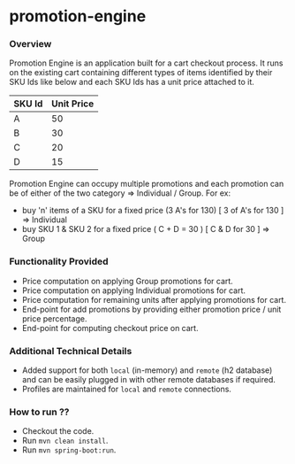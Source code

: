 # promotion-engine

### Overview

Promotion Engine is an application built for a cart checkout process. It runs on the existing cart
containing different types of items identified by their SKU Ids like below and each SKU Ids has a unit 
price attached to it.

| SKU Id  | Unit Price |
|---------|------------|
| A       | 50         |
| B       | 30         |
| C       | 20         |
| D       | 15         |

Promotion Engine can occupy multiple promotions and each promotion can be of either of the two category
=> Individual / Group. For ex:

* buy &#39;n&#39; items of a SKU for a fixed price (3 A&#39;s for 130) [ 3 of A&#39;s for 130 ] => Individual
* buy SKU 1 &amp; SKU 2 for a fixed price ( C + D = 30 ) [ C &amp; D for 30 ] => Group

### Functionality Provided

* Price computation on applying Group promotions for cart.
* Price computation on applying Individual promotions for cart.
* Price computation for remaining units after applying promotions for cart.
* End-point for add promotions by providing either promotion price / unit price percentage.
* End-point for computing checkout price on cart.

### Additional Technical Details

* Added support for both `local` (in-memory) and `remote` (h2 database) and can be easily plugged in with other 
remote databases if required.
* Profiles are maintained for `local` and `remote` connections.

### How to run ??

* Checkout the code.
* Run `mvn clean install`.
* Run `mvn spring-boot:run`.